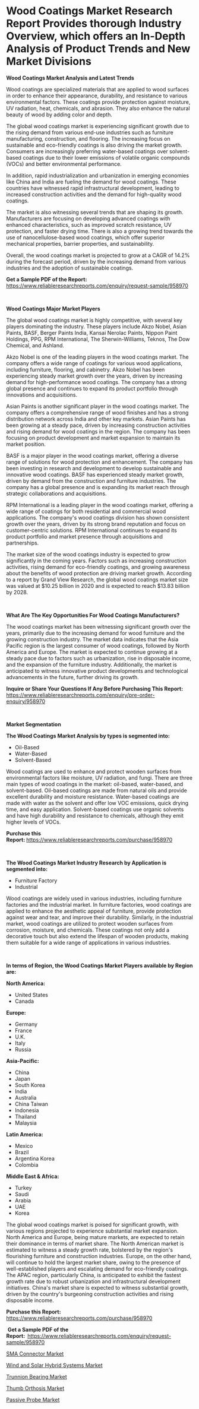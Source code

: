 <p><h1>Wood Coatings Market Research Report Provides thorough Industry Overview, which offers an In-Depth Analysis of Product Trends and New Market Divisions</h1></p><p><strong>Wood Coatings Market Analysis and Latest Trends</strong></p>
<p><p>Wood coatings are specialized materials that are applied to wood surfaces in order to enhance their appearance, durability, and resistance to various environmental factors. These coatings provide protection against moisture, UV radiation, heat, chemicals, and abrasion. They also enhance the natural beauty of wood by adding color and depth.</p><p>The global wood coatings market is experiencing significant growth due to the rising demand from various end-use industries such as furniture manufacturing, construction, and flooring. The increasing focus on sustainable and eco-friendly coatings is also driving the market growth. Consumers are increasingly preferring water-based coatings over solvent-based coatings due to their lower emissions of volatile organic compounds (VOCs) and better environmental performance.</p><p>In addition, rapid industrialization and urbanization in emerging economies like China and India are fueling the demand for wood coatings. These countries have witnessed rapid infrastructural development, leading to increased construction activities and the demand for high-quality wood coatings.</p><p>The market is also witnessing several trends that are shaping its growth. Manufacturers are focusing on developing advanced coatings with enhanced characteristics, such as improved scratch resistance, UV protection, and faster drying time. There is also a growing trend towards the use of nanocellulose-based wood coatings, which offer superior mechanical properties, barrier properties, and sustainability.</p><p>Overall, the wood coatings market is projected to grow at a CAGR of 14.2% during the forecast period, driven by the increasing demand from various industries and the adoption of sustainable coatings.</p></p>
<p><strong>Get a Sample PDF of the Report:&nbsp;</strong> <a href="https://www.reliableresearchreports.com/enquiry/request-sample/958970">https://www.reliableresearchreports.com/enquiry/request-sample/958970</a></p>
<p>&nbsp;</p>
<p><strong>Wood Coatings Major Market Players</strong></p>
<p><p>The global wood coatings market is highly competitive, with several key players dominating the industry. These players include Akzo Nobel, Asian Paints, BASF, Berger Paints India, Kansai Nerolac Paints, Nippon Paint Holdings, PPG, RPM International, The Sherwin-Williams, Teknos, The Dow Chemical, and Ashland.</p><p>Akzo Nobel is one of the leading players in the wood coatings market. The company offers a wide range of coatings for various wood applications, including furniture, flooring, and cabinetry. Akzo Nobel has been experiencing steady market growth over the years, driven by increasing demand for high-performance wood coatings. The company has a strong global presence and continues to expand its product portfolio through innovations and acquisitions.</p><p>Asian Paints is another significant player in the wood coatings market. The company offers a comprehensive range of wood finishes and has a strong distribution network across India and other key markets. Asian Paints has been growing at a steady pace, driven by increasing construction activities and rising demand for wood coatings in the region. The company has been focusing on product development and market expansion to maintain its market position.</p><p>BASF is a major player in the wood coatings market, offering a diverse range of solutions for wood protection and enhancement. The company has been investing in research and development to develop sustainable and innovative wood coatings. BASF has experienced steady market growth, driven by demand from the construction and furniture industries. The company has a global presence and is expanding its market reach through strategic collaborations and acquisitions.</p><p>RPM International is a leading player in the wood coatings market, offering a wide range of coatings for both residential and commercial wood applications. The company's wood coatings division has shown consistent growth over the years, driven by its strong brand reputation and focus on customer-centric solutions. RPM International continues to expand its product portfolio and market presence through acquisitions and partnerships.</p><p>The market size of the wood coatings industry is expected to grow significantly in the coming years. Factors such as increasing construction activities, rising demand for eco-friendly coatings, and growing awareness about the benefits of wood protection are driving market growth. According to a report by Grand View Research, the global wood coatings market size was valued at $10.25 billion in 2020 and is expected to reach $13.83 billion by 2028.</p></p>
<p>&nbsp;</p>
<p><strong>What Are The Key Opportunities For Wood Coatings Manufacturers?</strong></p>
<p><p>The wood coatings market has been witnessing significant growth over the years, primarily due to the increasing demand for wood furniture and the growing construction industry. The market data indicates that the Asia Pacific region is the largest consumer of wood coatings, followed by North America and Europe. The market is expected to continue growing at a steady pace due to factors such as urbanization, rise in disposable income, and the expansion of the furniture industry. Additionally, the market is anticipated to witness innovative product developments and technological advancements in the future, further driving its growth.</p></p>
<p><strong>Inquire or Share Your Questions If Any Before Purchasing This Report:</strong> <a href="https://www.reliableresearchreports.com/enquiry/pre-order-enquiry/958970">https://www.reliableresearchreports.com/enquiry/pre-order-enquiry/958970</a></p>
<p>&nbsp;</p>
<p><strong>Market Segmentation</strong></p>
<p><strong>The Wood Coatings Market Analysis by types is segmented into:</strong></p>
<p><ul><li>Oil-Based</li><li>Water-Based</li><li>Solvent-Based</li></ul></p>
<p><p>Wood coatings are used to enhance and protect wooden surfaces from environmental factors like moisture, UV radiation, and fungi. There are three main types of wood coatings in the market: oil-based, water-based, and solvent-based. Oil-based coatings are made from natural oils and provide excellent durability and moisture resistance. Water-based coatings are made with water as the solvent and offer low VOC emissions, quick drying time, and easy application. Solvent-based coatings use organic solvents and have high durability and resistance to chemicals, although they emit higher levels of VOCs.</p></p>
<p><strong>Purchase this Report:&nbsp;</strong><a href="https://www.reliableresearchreports.com/purchase/958970">https://www.reliableresearchreports.com/purchase/958970</a></p>
<p>&nbsp;</p>
<p><strong>The Wood Coatings Market Industry Research by Application is segmented into:</strong></p>
<p><ul><li>Furniture Factory</li><li>Industrial</li></ul></p>
<p><p>Wood coatings are widely used in various industries, including furniture factories and the industrial market. In furniture factories, wood coatings are applied to enhance the aesthetic appeal of furniture, provide protection against wear and tear, and improve their durability. Similarly, in the industrial market, wood coatings are utilized to protect wooden surfaces from corrosion, moisture, and chemicals. These coatings not only add a decorative touch but also extend the lifespan of wooden products, making them suitable for a wide range of applications in various industries.</p></p>
<p>&nbsp;</p>
<p><strong>In terms of Region, the Wood Coatings Market Players available by Region are:</strong></p>
<p>
    <p> <strong> North America: </strong>
        <ul>
            <li>United States</li>
            <li>Canada</li>
        </ul>
        </p> 
    <p> <strong> Europe: </strong>
        <ul>
            <li>Germany</li>
            <li>France</li>
            <li>U.K.</li>
            <li>Italy</li>
            <li>Russia</li>
        </ul>
        </p> 
    <p> <strong> Asia-Pacific: </strong>
        <ul>
            <li>China</li>
            <li>Japan</li>
            <li>South Korea</li>
            <li>India</li>
            <li>Australia</li>
            <li>China Taiwan</li>
            <li>Indonesia</li>
            <li>Thailand</li>
            <li>Malaysia</li>
        </ul>
        </p> 
    <p> <strong> Latin America: </strong>
        <ul>
            <li>Mexico</li>
            <li>Brazil</li>
            <li>Argentina Korea</li>
            <li>Colombia</li>
        </ul>
        </p> 
    <p> <strong> Middle East & Africa: </strong>
        <ul>
            <li>Turkey</li>
            <li>Saudi</li>
            <li>Arabia</li>
            <li>UAE</li>
            <li>Korea</li>
        </ul>
    </p>
    </p>
<p><p>The global wood coatings market is poised for significant growth, with various regions projected to experience substantial market expansion. North America and Europe, being mature markets, are expected to retain their dominance in terms of market share. The North American market is estimated to witness a steady growth rate, bolstered by the region's flourishing furniture and construction industries. Europe, on the other hand, will continue to hold the largest market share, owing to the presence of well-established players and escalating demand for eco-friendly coatings. The APAC region, particularly China, is anticipated to exhibit the fastest growth rate due to robust urbanization and infrastructural development initiatives. China's market share is expected to witness substantial growth, driven by the country's burgeoning construction activities and rising disposable income.</p></p>
<p><strong>Purchase this Report: </strong><a href="https://www.reliableresearchreports.com/purchase/958970">https://www.reliableresearchreports.com/purchase/958970</a></p>
<p>&nbsp;<strong>Get a Sample PDF of the Report:&nbsp;&nbsp;</strong><a href="https://www.reliableresearchreports.com/enquiry/request-sample/958970">https://www.reliableresearchreports.com/enquiry/request-sample/958970</a></p>
<p><strong></strong></p>
<p><p><a href="https://medium.com/@emilywest91/sma-connector-market-size-cagr-trends-2024-2030-763d79e933e3">SMA Connector Market</a></p><p><a href="https://medium.com/@emilywest91/decoding-wind-and-solar-hybrid-systems-market-metrics-market-share-trends-and-growth-patterns-f629497a439d">Wind and Solar Hybrid Systems Market</a></p><p><a href="https://medium.com/@emilywest91/decoding-trunnion-bearing-market-metrics-market-share-trends-and-growth-patterns-d15b7adb1b56">Trunnion Bearing Market</a></p><p><a href="https://medium.com/@megancarr666/thumb-orthosis-market-insights-into-market-cagr-market-trends-and-growth-strategies-cf4d4a66fca9">Thumb Orthosis Market</a></p><p><a href="https://medium.com/@emilywest91/passive-probe-market-trends-and-market-analysis-forecasted-for-period-2024-2031-8a96cb0a528d">Passive Probe Market</a></p></p>